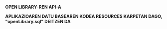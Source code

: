 **OPEN LIBRARY-REN API-A**

**APLIKAZIOAREN DATU BASEAREN KODEA RESOURCES KARPETAN DAGO, "openLibrary.sql" DEITZEN DA**
